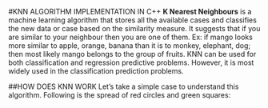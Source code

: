 #KNN ALGORITHM IMPLEMENTATION IN C++
**K Nearest Neighbours** is a machine learning algorithm that stores all the available cases and classifies the new data or case based on the similarity measure. It suggests that if you are similar to your neighbour then you are one of them.
Ex: if mango looks more similar to apple, orange, banana than it is to monkey, elephant, dog; then most likely mango belongs to the group of fruits.
KNN can be used for both classification and regression predictive problems. However, it is most widely used in the classification prediction problems.

##HOW DOES KNN WORK
Let’s take a simple case to understand this algorithm. Following is the spread of red circles and green squares:
